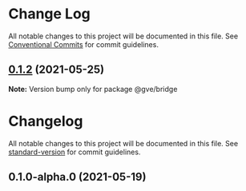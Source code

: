 # Change Log

All notable changes to this project will be documented in this file.
See [Conventional Commits](https://conventionalcommits.org) for commit guidelines.

## [0.1.2](https://www-github.cisco.com/matnorri/essentials/compare/@gve/bridge@0.1.2-alpha.0...@gve/bridge@0.1.2) (2021-05-25)

**Note:** Version bump only for package @gve/bridge





# Changelog

All notable changes to this project will be documented in this file. See [standard-version](https://github.com/conventional-changelog/standard-version) for commit guidelines.

## 0.1.0-alpha.0 (2021-05-19)
